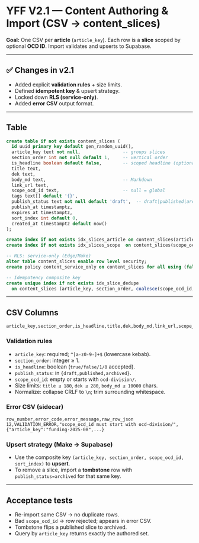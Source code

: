# YFF V2.1 — Content Authoring & Import (CSV → content_slices)

**Goal:** One CSV per **article** (`article_key`). Each row is a **slice** scoped by optional **OCD ID**. Import validates and upserts to Supabase.

---

## ✅ Changes in v2.1
- Added explicit **validation rules** + size limits.
- Defined **idempotent key** & upsert strategy.
- Locked down **RLS (service-only)**.
- Added **error CSV** output format.

---

## Table

```sql
create table if not exists content_slices (
  id uuid primary key default gen_random_uuid(),
  article_key text not null,                -- groups slices
  section_order int not null default 1,     -- vertical order
  is_headline boolean default false,        -- scoped headline (optional)
  title text,
  dek text,
  body_md text,                             -- Markdown
  link_url text,
  scope_ocd_id text,                        -- null = global
  tags text[] default '{}',
  publish_status text not null default 'draft',  -- draft|published|archived
  publish_at timestamptz,
  expires_at timestamptz,
  sort_index int default 0,
  created_at timestamptz default now()
);

create index if not exists idx_slices_article on content_slices(article_key);
create index if not exists idx_slices_scope  on content_slices(scope_ocd_id);

-- RLS: service-only (Edge/Make)
alter table content_slices enable row level security;
create policy content_service_only on content_slices for all using (false);

-- Idempotency composite key
create unique index if not exists idx_slice_dedupe
  on content_slices (article_key, section_order, coalesce(scope_ocd_id,''), sort_index);
```

---

## CSV Columns
```
article_key,section_order,is_headline,title,dek,body_md,link_url,scope_ocd_id,publish_status,publish_at,expires_at,sort_index,tags
```

### Validation rules
- `article_key`: required; `^[a-z0-9-]+$` (lowercase kebab).
- `section_order`: integer ≥ 1.
- `is_headline`: boolean (`true/false/1/0` accepted).
- `publish_status`: in `{draft,published,archived}`.
- `scope_ocd_id`: empty or starts with `ocd-division/`.
- Size limits: `title ≤ 180`, `dek ≤ 280`, `body_md ≤ 10000` chars.
- Normalize: collapse CRLF to `\n`; trim surrounding whitespace.

### Error CSV (sidecar)
```csv
row_number,error_code,error_message,raw_row_json
12,VALIDATION_ERROR,"scope_ocd_id must start with ocd-division/",{"article_key":"funding-2025-08",...}
```

### Upsert strategy (Make → Supabase)
- Use the composite key `(article_key, section_order, scope_ocd_id, sort_index)` to **upsert**.
- To remove a slice, import a **tombstone** row with `publish_status=archived` for that same key.

---

## Acceptance tests
- Re-import same CSV → no duplicate rows.
- Bad `scope_ocd_id` → row rejected; appears in error CSV.
- Tombstone flips a published slice to archived.
- Query by `article_key` returns exactly the authored set.
